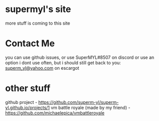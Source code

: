 # supermyl's site
more stuff is coming to this site
# Contact Me
you can use github issues, or use SuperMYL#8507 on discord
or use an option i dont use often, but i should still get back to you: superm_yl@yahoo.com on escargot

# other stuff
github project - https://github.com/superm-yl/superm-yl.github.io/projects/1
vm battle royale (made by my friend) - https://github.com/michaelepica/vmbattleroyale
